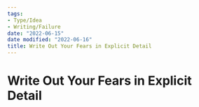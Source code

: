 ```yaml
---
tags:
- Type/Idea
- Writing/Failure
date: "2022-06-15"
date modified: "2022-06-16"
title: Write Out Your Fears in Explicit Detail
---
```


# Write Out Your Fears in Explicit Detail
